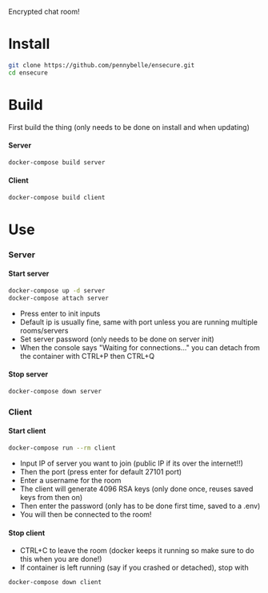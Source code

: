 Encrypted chat room!

# Install
```sh
git clone https://github.com/pennybelle/ensecure.git
cd ensecure
```

# Build
First build the thing (only needs to be done on install and when updating)
#### Server
```sh
docker-compose build server
```
#### Client
```sh
docker-compose build client
```

# Use
### Server
#### Start server
```sh
docker-compose up -d server
docker-compose attach server
```
- Press enter to init inputs
- Default ip is usually fine, same with port unless you are running multiple rooms/servers
- Set server password (only needs to be done on server init)
- When the console says "Waiting for connections..." you can detach from the container with CTRL+P then CTRL+Q
#### Stop server
```sh
docker-compose down server
```
### Client
#### Start client
```sh
docker-compose run --rm client
```
- Input IP of server you want to join (public IP if its over the internet!!)
- Then the port (press enter for default 27101 port)
- Enter a username for the room
- The client will generate 4096 RSA keys (only done once, reuses saved keys from then on)
- Then enter the password (only has to be done first time, saved to a .env)
- You will then be connected to the room!
#### Stop client
- CTRL+C to leave the room (docker keeps it running so make sure to do this when you are done!)
- If container is left running (say if you crashed or detached), stop with
```sh
docker-compose down client
```

